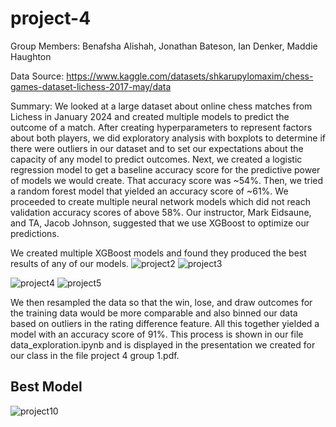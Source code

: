 # project-4
Group Members: Benafsha Alishah, Jonathan Bateson, Ian Denker, Maddie Haughton

Data Source: https://www.kaggle.com/datasets/shkarupylomaxim/chess-games-dataset-lichess-2017-may/data

Summary: We looked at a large dataset about online chess matches from Lichess in January 2024 and created multiple models to predict the outcome of a match. After creating hyperparameters to represent factors about both players, we did exploratory analysis with boxplots to determine if there were outliers in our dataset and to set our expectations about the capacity of any model to predict outcomes. Next, we created a logistic regression model to get a baseline accuracy score for the predictive power of models we would create. That accuracy score was ~54%. Then, we tried a random forest model that yielded an accuracy score of ~61%. We proceeded to create multiple neural network models which did not reach validation accuracy scores of above 58%. Our instructor, Mark Eidsaune, and TA, Jacob Johnson, suggested that we use XGBoost to optimize our predictions. 

We created multiple XGBoost models and found they produced the best results of any of our models. 
![project2](https://github.com/ID216135/project-4/assets/144740749/c73d9d5b-2312-43e1-803d-748752737f13)
![project3](https://github.com/ID216135/project-4/assets/144740749/6bff63f1-a968-4cf6-88a7-9eb8e8fd4d31)

![project4](https://github.com/ID216135/project-4/assets/144740749/97ba6bfc-5b0d-4077-ba51-2c0c8b31c1d5)
![project5](https://github.com/ID216135/project-4/assets/144740749/7e866a13-4100-4e64-b7f4-24e671b4c3a5)

We then resampled the data so that the win, lose, and draw outcomes for the training data would be more comparable and also binned our data based on outliers in the rating difference feature. All this together yielded a model with an accuracy score of 91%. This process is shown in our file data_exploration.ipynb and is displayed in the presentation we created for our class in the file project 4 group 1.pdf.

## Best Model
![project10](https://github.com/ID216135/project-4/assets/144740749/044ab254-2644-4c52-b581-192d1196021d)
